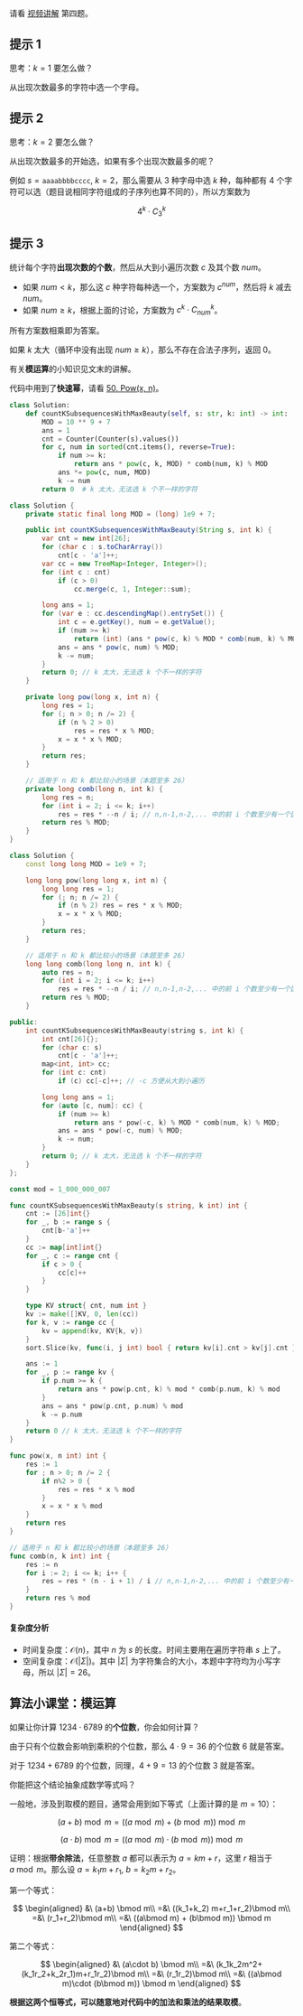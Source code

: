 请看 [视频讲解](https://www.bilibili.com/video/BV1um4y1M7Rv/) 第四题。

## 提示 1

思考：$k=1$ 要怎么做？

从出现次数最多的字符中选一个字母。

## 提示 2

思考：$k=2$ 要怎么做？

从出现次数最多的开始选，如果有多个出现次数最多的呢？

例如 $s=\texttt{aaaabbbbcccc},\ k=2$，那么需要从 $3$ 种字母中选 $k$ 种，每种都有 $4$ 个字符可以选（题目说相同字符组成的子序列也算不同的），所以方案数为

$$
4^k \cdot C_3^k
$$

## 提示 3

统计每个字符**出现次数的个数**，然后从大到小遍历次数 $c$ 及其个数 $\textit{num}$。

- 如果 $\textit{num}<k$，那么这 $c$ 种字符每种选一个，方案数为 $c^{\textit{num}}$，然后将 $k$ 减去 $\textit{num}$。
- 如果 $\textit{num}\ge k$，根据上面的讨论，方案数为 $c^k\cdot C_{\textit{num}}^k$。

所有方案数相乘即为答案。

如果 $k$ 太大（循环中没有出现 $\textit{num}\ge k$），那么不存在合法子序列，返回 $0$。

有关**模运算**的小知识见文末的讲解。

代码中用到了**快速幂**，请看 [50. Pow(x, n)](https://leetcode-cn.com/problems/powx-n/)。

```py [sol-Python3]
class Solution:
    def countKSubsequencesWithMaxBeauty(self, s: str, k: int) -> int:
        MOD = 10 ** 9 + 7
        ans = 1
        cnt = Counter(Counter(s).values())
        for c, num in sorted(cnt.items(), reverse=True):
            if num >= k:
                return ans * pow(c, k, MOD) * comb(num, k) % MOD
            ans *= pow(c, num, MOD)
            k -= num
        return 0  # k 太大，无法选 k 个不一样的字符
```

```java [sol-Java]
class Solution {
    private static final long MOD = (long) 1e9 + 7;

    public int countKSubsequencesWithMaxBeauty(String s, int k) {
        var cnt = new int[26];
        for (char c : s.toCharArray())
            cnt[c - 'a']++;
        var cc = new TreeMap<Integer, Integer>();
        for (int c : cnt)
            if (c > 0)
                cc.merge(c, 1, Integer::sum);

        long ans = 1;
        for (var e : cc.descendingMap().entrySet()) {
            int c = e.getKey(), num = e.getValue();
            if (num >= k)
                return (int) (ans * pow(c, k) % MOD * comb(num, k) % MOD);
            ans = ans * pow(c, num) % MOD;
            k -= num;
        }
        return 0; // k 太大，无法选 k 个不一样的字符
    }

    private long pow(long x, int n) {
        long res = 1;
        for (; n > 0; n /= 2) {
            if (n % 2 > 0)
                res = res * x % MOD;
            x = x * x % MOD;
        }
        return res;
    }

    // 适用于 n 和 k 都比较小的场景（本题至多 26）
    private long comb(long n, int k) {
        long res = n;
        for (int i = 2; i <= k; i++)
            res = res * --n / i; // n,n-1,n-2,... 中的前 i 个数至少有一个因子 i
        return res % MOD;
    }
}
```

```cpp [sol-C++]
class Solution {
    const long long MOD = 1e9 + 7;

    long long pow(long long x, int n) {
        long long res = 1;
        for (; n; n /= 2) {
            if (n % 2) res = res * x % MOD;
            x = x * x % MOD;
        }
        return res;
    }

    // 适用于 n 和 k 都比较小的场景（本题至多 26）
    long long comb(long long n, int k) {
        auto res = n;
        for (int i = 2; i <= k; i++)
            res = res * --n / i; // n,n-1,n-2,... 中的前 i 个数至少有一个因子 i
        return res % MOD;
    }

public:
    int countKSubsequencesWithMaxBeauty(string s, int k) {
        int cnt[26]{};
        for (char c: s)
            cnt[c - 'a']++;
        map<int, int> cc;
        for (int c: cnt)
            if (c) cc[-c]++; // -c 方便从大到小遍历

        long long ans = 1;
        for (auto [c, num]: cc) {
            if (num >= k)
                return ans * pow(-c, k) % MOD * comb(num, k) % MOD;
            ans = ans * pow(-c, num) % MOD;
            k -= num;
        }
        return 0; // k 太大，无法选 k 个不一样的字符
    }
};
```

```go [sol-Go]
const mod = 1_000_000_007

func countKSubsequencesWithMaxBeauty(s string, k int) int {
	cnt := [26]int{}
	for _, b := range s {
		cnt[b-'a']++
	}
	cc := map[int]int{}
	for _, c := range cnt {
		if c > 0 {
			cc[c]++
		}
	}

	type KV struct{ cnt, num int }
	kv := make([]KV, 0, len(cc))
	for k, v := range cc {
		kv = append(kv, KV{k, v})
	}
	sort.Slice(kv, func(i, j int) bool { return kv[i].cnt > kv[j].cnt })

	ans := 1
	for _, p := range kv {
		if p.num >= k {
			return ans * pow(p.cnt, k) % mod * comb(p.num, k) % mod
		}
		ans = ans * pow(p.cnt, p.num) % mod
		k -= p.num
	}
	return 0 // k 太大，无法选 k 个不一样的字符
}

func pow(x, n int) int {
	res := 1
	for ; n > 0; n /= 2 {
		if n%2 > 0 {
			res = res * x % mod
		}
		x = x * x % mod
	}
	return res
}

// 适用于 n 和 k 都比较小的场景（本题至多 26）
func comb(n, k int) int {
	res := n
	for i := 2; i <= k; i++ {
		res = res * (n - i + 1) / i // n,n-1,n-2,... 中的前 i 个数至少有一个因子 i
	}
	return res % mod
}
```

#### 复杂度分析

- 时间复杂度：$\mathcal{O}(n)$，其中 $n$ 为 $s$ 的长度。时间主要用在遍历字符串 $s$ 上了。
- 空间复杂度：$\mathcal{O}(|\Sigma|)$。其中 $|\Sigma|$ 为字符集合的大小，本题中字符均为小写字母，所以 $|\Sigma|=26$。

## 算法小课堂：模运算

如果让你计算 $1234\cdot 6789$ 的**个位数**，你会如何计算？

由于只有个位数会影响到乘积的个位数，那么 $4\cdot 9=36$ 的个位数 $6$ 就是答案。

对于 $1234+6789$ 的个位数，同理，$4+9=13$ 的个位数 $3$ 就是答案。

你能把这个结论抽象成数学等式吗？

一般地，涉及到取模的题目，通常会用到如下等式（上面计算的是 $m=10$）：

$$
(a+b)\bmod m = ((a\bmod m) + (b\bmod m)) \bmod m
$$

$$
(a\cdot b) \bmod m=((a\bmod m)\cdot  (b\bmod m)) \bmod m
$$

证明：根据**带余除法**，任意整数 $a$ 都可以表示为 $a=km+r$，这里 $r$ 相当于 $a\bmod m$。那么设 $a=k_1m+r_1,\ b=k_2m+r_2$。

第一个等式：

$$
\begin{aligned}
&\ (a+b) \bmod m\\
=&\ ((k_1+k_2) m+r_1+r_2)\bmod m\\
=&\ (r_1+r_2)\bmod m\\
=&\ ((a\bmod m) + (b\bmod m)) \bmod m
\end{aligned}
$$

第二个等式：

$$
\begin{aligned}
&\ (a\cdot b) \bmod m\\
=&\ (k_1k_2m^2+(k_1r_2+k_2r_1)m+r_1r_2)\bmod m\\
=&\ (r_1r_2)\bmod m\\
=&\ ((a\bmod m)\cdot  (b\bmod m)) \bmod m
\end{aligned}
$$

**根据这两个恒等式，可以随意地对代码中的加法和乘法的结果取模**。
